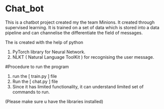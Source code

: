 # Chat_bot

This is a chatbot project created my the team Minions. It created through supervised learning. It is trained on a set of data which is stored into a data pipeline and can channelise the differentiate the field of messages.


The is created with the help of python 
1. PyTorch library for Neural Network. 
2. NLKT ( Natural Language ToolKit ) for recognising the user message.


#Procedure to run the program

1. run the [ train.py ] file
2. Run the [ chat.py ] file
3. Since it has limited functionality, it can understand limited set of commands to run. 

(Please make sure u have the libraries installed)

